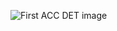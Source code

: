 ![First ACC DET](https://user-images.githubusercontent.com/70369948/142197223-24a3488d-7acd-47d0-a56b-026c7f1ab9fc.jpg)
image 
